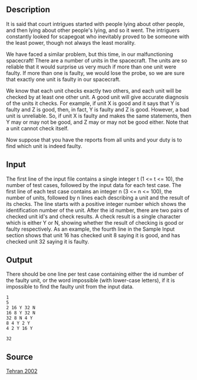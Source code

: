 <h2>Description</h2><p>It is said that court intrigues started with people lying about other people, and then lying about other people's lying, and so it went. The intriguers constantly looked for scapegoat who inevitably proved to be someone with the least power, though not always the least morality. 
</p>
We have faced a similar problem, but this time, in our malfunctioning spacecraft! There are a number of units in the spacecraft. The units are so reliable that it would surprise us very much if more than one unit were faulty. If more than one is faulty, we would lose the probe, so we are sure that exactly one unit is faulty in our spacecraft. 

We know that each unit checks exactly two others, and each unit will be checked by at least one other unit. A good unit will give accurate diagnosis of the units it checks. For example, if unit X is good and it says that Y is faulty and Z is good, then, in fact, Y is faulty and Z is good. However, a bad unit is unreliable. So, if unit X is faulty and makes the same statements, then Y may or may not be good, and Z may or may not be good either. Note that a unit cannot check itself. 

Now suppose that you have the reports from all units and your duty is to find which unit is indeed faulty.
<h2>Input</h2><p>The first line of the input file contains a single integer t (1 &lt;= t &lt;= 10), the number of test cases, followed by the input data for each test case. The first line of each test case contains an integer n (3 &lt;= n &lt;= 100), the number of units, followed by n lines each describing a unit and the result of its checks. The line starts with a positive integer number which shows the identification number of the unit. After the id number, there are two pairs of checked unit id's and check results. A check result is a single character which is either Y or N, showing whether the result of checking is good or faulty respectively. As an example, the fourth line in the Sample Input section shows that unit 16 has checked unit 8 saying it is good, and has checked unit 32 saying it is faulty.</p><h2>Output</h2><p>There should be one line per test case containing either the id number of the faulty unit, or the word impossible (with lower-case letters), if it is impossible to find the faulty unit from the input data.</p><pre><code class="language-input1">1 
5 
2 16 Y 32 N 
16 8 Y 32 N 
32 8 N 4 Y 
8 4 Y 2 Y 
4 2 Y 16 Y </code></pre><pre><code class="language-output1">32 </code></pre><h2>Source</h2><a href="searchproblem?field=source&amp;key=Tehran+2002">Tehran 2002</a>
